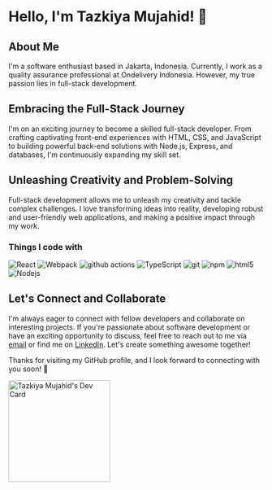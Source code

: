 <!--
**fullvomitforme/fullvomitforme** is a ✨ _special_ ✨ repository because its `README.md` (this file) appears on your GitHub profile.

Here are some ideas to get you started:

- 🔭 I’m currently working on ...
- 🌱 I’m currently learning ...
- 👯 I’m looking to collaborate on ...
- 🤔 I’m looking for help with ...
- 💬 Ask me about ...
- 📫 How to reach me: ...
- 😄 Pronouns: ...
- ⚡ Fun fact: ...
-->

# Hello, I'm Tazkiya Mujahid! 👋

## About Me

I'm a software enthusiast based in Jakarta, Indonesia. Currently, I work as a quality assurance professional at Ondelivery Indonesia. However, my true passion lies in full-stack development.

## Embracing the Full-Stack Journey

I'm on an exciting journey to become a skilled full-stack developer. From crafting captivating front-end experiences with HTML, CSS, and JavaScript to building powerful back-end solutions with Node.js, Express, and databases, I'm continuously expanding my skill set.

## Unleashing Creativity and Problem-Solving

Full-stack development allows me to unleash my creativity and tackle complex challenges. I love transforming ideas into reality, developing robust and user-friendly web applications, and making a positive impact through my work.

<h3>Things I code with</h3>
<p>
  <img alt="React" src="https://img.shields.io/badge/-React-45b8d8?style=flat-square&logo=react&logoColor=white" />
  <img alt="Webpack" src="https://img.shields.io/badge/-Webpack-8DD6F9?style=flat-square&logo=webpack&logoColor=white" />
  <img alt="github actions" src="https://img.shields.io/badge/-Github_Actions-2088FF?style=flat-square&logo=github-actions&logoColor=white" />
  <img alt="TypeScript" src="https://img.shields.io/badge/-TypeScript-007ACC?style=flat-square&logo=typescript&logoColor=white" />
  <img alt="git" src="https://img.shields.io/badge/-Git-F05032?style=flat-square&logo=git&logoColor=white" />
  <img alt="npm" src="https://img.shields.io/badge/-NPM-CB3837?style=flat-square&logo=npm&logoColor=white" />
  <img alt="html5" src="https://img.shields.io/badge/-HTML5-E34F26?style=flat-square&logo=html5&logoColor=white" />
  <img alt="Nodejs" src="https://img.shields.io/badge/-Nodejs-43853d?style=flat-square&logo=Node.js&logoColor=white" />
</p>

## Let's Connect and Collaborate

I'm always eager to connect with fellow developers and collaborate on interesting projects. If you're passionate about software development or have an exciting opportunity to discuss, feel free to reach out to me via [email](mailto:tazkiya@example.com) or find me on [LinkedIn](https://www.linkedin.com/in/tazkiya-mujahid). Let's create something awesome together!

Thanks for visiting my GitHub profile, and I look forward to connecting with you soon! 🚀

<a href="https://app.daily.dev/tazkiyamujahid"><img src="https://api.daily.dev/devcards/a1c1e4ebeaae4956ba96a083cdb22df8.png?r=b25" width="200" alt="Tazkiya Mujahid's Dev Card"/></a>
